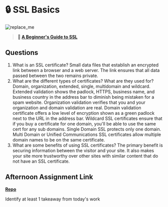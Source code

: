 # 🔒 SSL Basics

![replace_me](https://codeworks.blob.core.windows.net/public/assets/img/illustrations/placeholder.svg)

> **📖 [A Beginner's Guide to SSL](https://codeworksacademy.com/fs-student-guide/resources/wk8-9/07-SSL)**

## Questions

1. What is an SSL certificate?
Small data files that establish an encrypted link between a browser and a web server. The link ensures that all data passed between the two remains private. 
2. What are the different types of certificates? What are they used for?
Domain, organization, extended, single, multidomain and wildcard. 
Extended validation shows the padlock, HTTPS, business name, and business country in the address bar to diminish being mistaken for a spam website.
Organization validation verifies that you and your organization and domain validation are real.
Domain validation certificate offers a low level of encryption shown as a green padlock next to the URL in the address bar. 
Wildcard SSL certificates ensure that if you buy a certificate for one domain, you'll be able to use the same cert for any sub domains. 
Single Domain SSL protects only one domain.
Multi Domain or Unified Communications SSL certificates allow multiple domain names to be on the same certificate. 
3. What are some benefits of using SSL certificates?
The primary benefit is securing information between the visitor and your site. It also makes your site more trustworthy over other sites with similar content that do not have an SSL certificate. 
## Afternoon Assignment Link

**[Repo](https://github.com/TobyComon/<ASSIGNMENT_REPO>)**

Identify at least 1 takeaway from today's work
